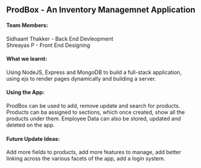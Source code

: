 ## ProdBox - An Inventory Managemnet Application

#### Team Members:

Sidhaant Thakker - Back End Devleopment <br />
Shreayas P - Front End Designing

#### What we learnt:
Using NodeJS, Express and MongoDB to build a full-stack application, using ejs to render pages dynamically and building a server.

#### Using the App:
ProdBox can be used to add, remove update and search for products. 
Products can ba assigned to sections, which once created, show all the products under them.
Employee Data can also be stored, updated and deleted on the app.

#### Future Update Ideas:
Add more fields to products, add more features to manage, add better linking across the various facets of the app, add a login system.